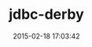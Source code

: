 ---
layout: post
title:  "jdbc-derby"
repo:   "jruby/activerecord-jdbc-adapter"
date:   2015-02-18 17:03:42
gemurl: https://github.com/jruby/activerecord-jdbc-adapter
---